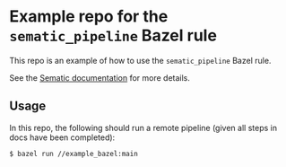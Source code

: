 # Example repo for the `sematic_pipeline` Bazel rule

This repo is an example of how to use the `sematic_pipeline` Bazel rule.

See the [Sematic
documentation](https://docs.sematic.dev/execution-modes#dependency-packaging)
for more details.

## Usage

In this repo, the following should run a remote pipeline (given all steps in
docs have been completed):

```
$ bazel run //example_bazel:main
```
